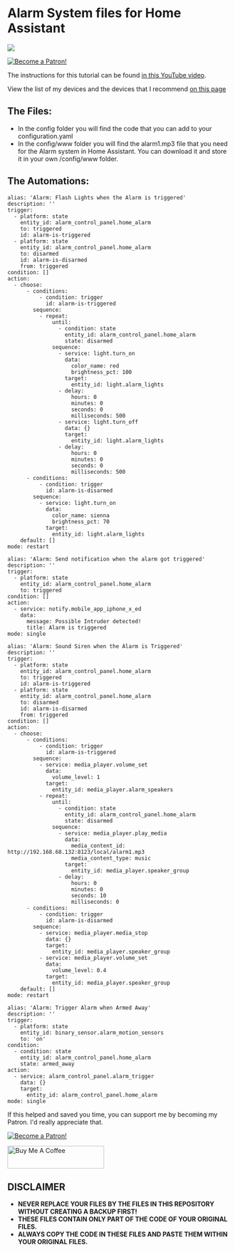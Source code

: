 # Alarm System files for Home Assistant

<a href="https://youtu.be/jh8l2K5oips" target="_blank"><img src="https://github.com/smarthomejunkie/Home-Assistant-Tutorials/raw/master/Alarm-System/Home-Assistant-Alarm-System-Thumb.png?raw=true"></a>

<a href="https://www.patreon.com/bePatron?u=50155158" target="_blank"><img src="https://github.com/smarthomejunkie/Home-Assistant-Tutorials/blob/master/become-a-patron.png?raw=true" alt="Become a Patron!"></a>

The instructions for this tutorial can be found [in this YouTube video](https://youtu.be/jh8l2K5oips).

View the list of my devices and the devices that I recommend [on this page](https://github.com/smarthomejunkie/MyDevices/)

## The Files:

* In the config folder you will find the code that you can add to your configuration.yaml
* In the config/www folder you will find the alarm1.mp3 file that you need for the Alarm system in Home Assistant. You can download it and store it in your own /config/www folder.

## The Automations:

```
alias: 'Alarm: Flash Lights when the Alarm is triggered'
description: ''
trigger:
  - platform: state
    entity_id: alarm_control_panel.home_alarm
    to: triggered
    id: alarm-is-triggered
  - platform: state
    entity_id: alarm_control_panel.home_alarm
    to: disarmed
    id: alarm-is-disarmed
    from: triggered
condition: []
action:
  - choose:
      - conditions:
          - condition: trigger
            id: alarm-is-triggered
        sequence:
          - repeat:
              until:
                - condition: state
                  entity_id: alarm_control_panel.home_alarm
                  state: disarmed
              sequence:
                - service: light.turn_on
                  data:
                    color_name: red
                    brightness_pct: 100
                  target:
                    entity_id: light.alarm_lights
                - delay:
                    hours: 0
                    minutes: 0
                    seconds: 0
                    milliseconds: 500
                - service: light.turn_off
                  data: {}
                  target:
                    entity_id: light.alarm_lights
                - delay:
                    hours: 0
                    minutes: 0
                    seconds: 0
                    milliseconds: 500
      - conditions:
          - condition: trigger
            id: alarm-is-disarmed
        sequence:
          - service: light.turn_on
            data:
              color_name: sienna
              brightness_pct: 70
            target:
              entity_id: light.alarm_lights
    default: []
mode: restart
```

```
alias: 'Alarm: Send notification when the alarm got triggered'
description: ''
trigger:
  - platform: state
    entity_id: alarm_control_panel.home_alarm
    to: triggered
condition: []
action:
  - service: notify.mobile_app_iphone_x_ed
    data:
      message: Possible Intruder detected!
      title: Alarm is triggered
mode: single
```

```
alias: 'Alarm: Sound Siren when the Alarm is Triggered'
description: ''
trigger:
  - platform: state
    entity_id: alarm_control_panel.home_alarm
    to: triggered
    id: alarm-is-triggered
  - platform: state
    entity_id: alarm_control_panel.home_alarm
    to: disarmed
    id: alarm-is-disarmed
    from: triggered
condition: []
action:
  - choose:
      - conditions:
          - condition: trigger
            id: alarm-is-triggered
        sequence:
          - service: media_player.volume_set
            data:
              volume_level: 1
            target:
              entity_id: media_player.alarm_speakers
          - repeat:
              until:
                - condition: state
                  entity_id: alarm_control_panel.home_alarm
                  state: disarmed
              sequence:
                - service: media_player.play_media
                  data:
                    media_content_id: http://192.168.68.132:8123/local/alarm1.mp3
                    media_content_type: music
                  target:
                    entity_id: media_player.speaker_group
                - delay:
                    hours: 0
                    minutes: 0
                    seconds: 10
                    milliseconds: 0
      - conditions:
          - condition: trigger
            id: alarm-is-disarmed
        sequence:
          - service: media_player.media_stop
            data: {}
            target:
              entity_id: media_player.speaker_group
          - service: media_player.volume_set
            data:
              volume_level: 0.4
            target:
              entity_id: media_player.speaker_group
    default: []
mode: restart
```

```
alias: 'Alarm: Trigger Alarm when Armed Away'
description: ''
trigger:
  - platform: state
    entity_id: binary_sensor.alarm_motion_sensors
    to: 'on'
condition:
  - condition: state
    entity_id: alarm_control_panel.home_alarm
    state: armed_away
action:
  - service: alarm_control_panel.alarm_trigger
    data: {}
    target:
      entity_id: alarm_control_panel.home_alarm
mode: single
```

If this helped and saved you time, you can support me by becoming my Patron. I'd really appreciate that.

<a href="https://www.patreon.com/bePatron?u=50155158" target="_blank"><img src="https://github.com/smarthomejunkie/Home-Assistant-Tutorials/blob/master/become-a-patron.png?raw=true" alt="Become a Patron!"></a>

<a href="https://www.buymeacoffee.com/smarthomejunkie" target="_blank"><img src="https://cdn.buymeacoffee.com/buttons/default-blue.png" alt="Buy Me A Coffee" height="51" width="217" ></a>

## DISCLAIMER
* **NEVER REPLACE YOUR FILES BY THE FILES IN THIS REPOSITORY WITHOUT CREATING A BACKUP FIRST!**
* **THESE FILES CONTAIN ONLY PART OF THE CODE OF YOUR ORIGINAL FILES.**
* **ALWAYS COPY THE CODE IN THESE FILES AND PASTE THEM WITHIN YOUR ORIGINAL FILES.**
